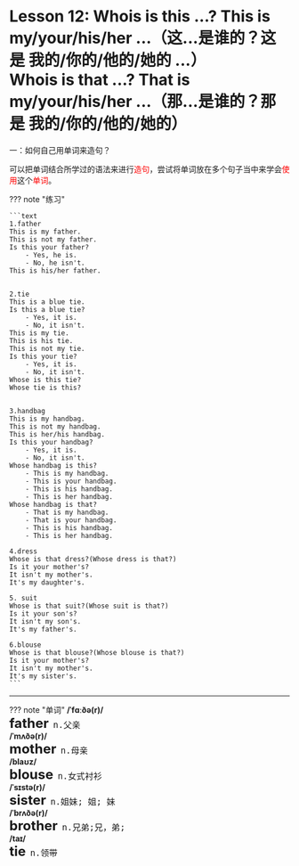 # Lesson 12: Whois is this ...? This is my/your/his/her ...（这...是谁的？这是 我的/你的/他的/她的 ...）<br>Whois is that ...? That is my/your/his/her ...（那...是谁的？那是 我的/你的/他的/她的）


一：如何自己用单词来造句？

可以把单词结合所学过的语法来进行<font color=red>造句</font>，尝试将单词放在多个句子当中来学会<font color=red>使用</font>这个<font color=red>单词</font>。<br>


??? note "练习"

    ```text
    1.father
    This is my father.
    This is not my father.
    Is this your father?
        - Yes, he is.
        - No, he isn't.
    This is his/her father.
    

    2.tie
    This is a blue tie.
    Is this a blue tie?
        - Yes, it is.
        - No, it isn't.
    This is my tie.
    This is his tie.
    This is not my tie.
    Is this your tie?
        - Yes, it is.
        - No, it isn't.
    Whose is this tie?
    Whose tie is this?


    3.handbag
    This is my handbag.
    This is not my handbag.
    This is her/his handbag.
    Is this your handbag?
        - Yes, it is.
        - No, it isn't.
    Whose handbag is this?
        - This is my handbag.
        - This is your handbag.
        - This is his handbag.
        - This is her handbag.
    Whose handbag is that?
        - That is my handbag.
        - That is your handbag.
        - This is his handbag.
        - This is her handbag.

    4.dress
    Whose is that dress?(Whose dress is that?)
    Is it your mother's?
    It isn't my mother's.
    It's my daughter's.

    5. suit
    Whose is that suit?(Whose suit is that?)
    Is it your son's?
    It isn't my son's.
    It's my father's.

    6.blouse
    Whose is that blouse?(Whose blouse is that?)
    Is it your mother's?
    It isn't my mother's.
    It's my sister's.
    ```


---
??? note "单词"
    **/ˈfɑːðə(r)/**<br>
    <font size=5>**father**</font>&nbsp;&nbsp;<font size=4>`n.父亲`</font><br>
    **/ˈmʌðə(r)/**<br>
    <font size=5>**mother**</font>&nbsp;&nbsp;<font size=4>`n.母亲`</font><br>
    **/blaʊz/**<br>
    <font size=5>**blouse**</font>&nbsp;&nbsp;<font size=4>`n.女式衬衫`</font><br>
    **/ˈsɪstə(r)/**<br>
    <font size=5>**sister**</font>&nbsp;&nbsp;<font size=4>`n.姐妹; 姐; 妹`</font><br>
    **/ˈbrʌðə(r)/**<br>
    <font size=5>**brother**</font>&nbsp;&nbsp;<font size=4>`n.兄弟;兄，弟;`</font><br>
    **/taɪ/**<br>
    <font size=5>**tie**</font>&nbsp;&nbsp;<font size=4>`n.领带`</font><br>

